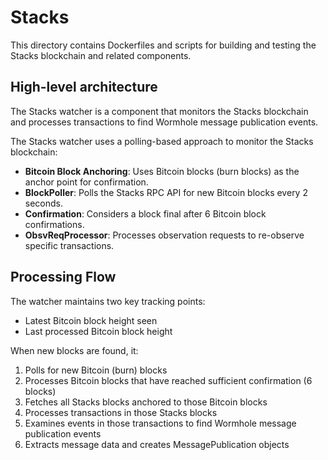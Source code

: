 # Stacks

This directory contains Dockerfiles and scripts for building and testing the Stacks blockchain and related components.

## High-level architecture

The Stacks watcher is a component that monitors the Stacks blockchain and processes transactions to find Wormhole message publication events.

The Stacks watcher uses a polling-based approach to monitor the Stacks blockchain:

- **Bitcoin Block Anchoring**: Uses Bitcoin blocks (burn blocks) as the anchor point for confirmation.
- **BlockPoller**: Polls the Stacks RPC API for new Bitcoin blocks every 2 seconds.
- **Confirmation**: Considers a block final after 6 Bitcoin block confirmations.
- **ObsvReqProcessor**: Processes observation requests to re-observe specific transactions.

## Processing Flow

The watcher maintains two key tracking points:

- Latest Bitcoin block height seen
- Last processed Bitcoin block height

When new blocks are found, it:

1. Polls for new Bitcoin (burn) blocks
2. Processes Bitcoin blocks that have reached sufficient confirmation (6 blocks)
3. Fetches all Stacks blocks anchored to those Bitcoin blocks
4. Processes transactions in those Stacks blocks
5. Examines events in those transactions to find Wormhole message publication events
6. Extracts message data and creates MessagePublication objects
